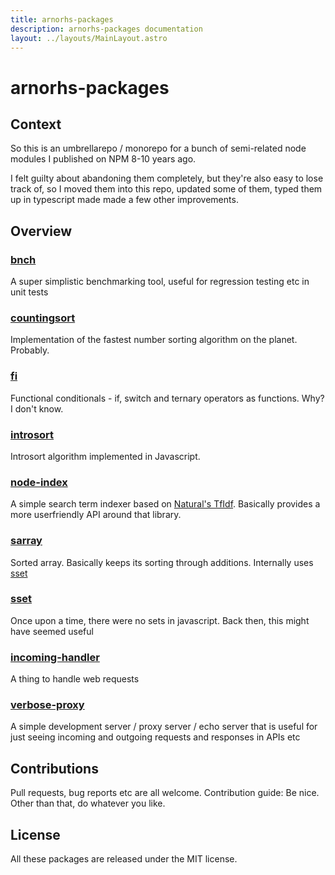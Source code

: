 ```yaml
---
title: arnorhs-packages
description: arnorhs-packages documentation
layout: ../layouts/MainLayout.astro
---
```

# arnorhs-packages

## Context

So this is an umbrellarepo / monorepo for a bunch of semi-related node modules I published
on NPM 8-10 years ago.

I felt guilty about abandoning them completely, but they're also easy to lose track of, so I
moved them into this repo, updated some of them, typed them up in typescript made made a few
other improvements.

## Overview

### [bnch](/pkg/bnch/)

A super simplistic benchmarking tool, useful for regression testing etc in unit tests

### [countingsort](/pkg/countingsort)

Implementation of the fastest number sorting algorithm on the planet. Probably.

### [fi](/pkg/fi)

Functional conditionals - if, switch and ternary operators as functions. Why? I don't know.

### [introsort](/pkg/introsort)

Introsort algorithm implemented in Javascript.

### [node-index](/pkg/node-index)

A simple search term indexer based on [Natural's TfIdf](http://naturalnode.github.io/natural/tfidf.html). Basically
provides a more userfriendly API around that library.

### [sarray](/pkg/sarray)

Sorted array. Basically keeps its sorting through additions. Internally uses [sset](/pkg/sset)

### [sset](/pkg/sset)

Once upon a time, there were no sets in javascript. Back then, this might have seemed useful

### [incoming-handler](/pkg/incoming-handler)

A thing to handle web requests

### [verbose-proxy](/pkg/verbose-proxy)

A simple development server / proxy server / echo server that is useful for just seeing incoming and
outgoing requests and responses in APIs etc

## Contributions

Pull requests, bug reports etc are all welcome. Contribution guide: Be nice. Other than that,
do whatever you like.

## License

All these packages are released under the MIT license.

